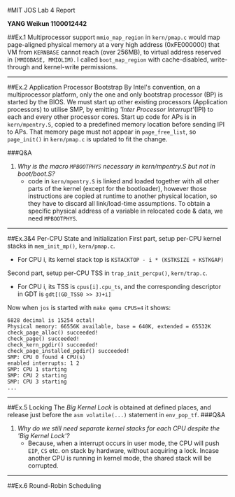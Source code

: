 #MIT JOS Lab 4 Report

__YANG Weikun 1100012442__

##Ex.1 Multiprocessor support
`mmio_map_region` in `kern/pmap.c` would map page-aligned physical memory at a very high address (0xFE000000) that VM from `KERNBASE` cannot reach (over 256MB), to virtual address reserved in `[MMIOBASE, MMIOLIM)`. I called `boot_map_region` with cache-disabled, write-through and kernel-write permissions.

---
##Ex.2 Application Processor Bootstrap
By Intel's convention, on a multiprocessor platform, only the one and only bootstrap processor (BP) is started by the BIOS. We must start up other existing processors (Application processors) to utilise SMP, by emitting _'Inter Processor Interrupt'_(IPI) to each and every other processor cores. Start up code for APs is in `kern/mpentry.S`, copied to a predefined memory location before sending IPI to APs. That memory page must not appear in `page_free_list`, so `page_init()` in `kern/pmap.c` is updated to fit the change.

###Q&A
1. _Why is the macro `MPBOOTPHYS` necessary in kern/mpentry.S but not in boot/boot.S?_
    * code in `kern/mpentry.S` is linked and loaded together with all other parts of the kernel (except for the bootloader), however those instructions are copied at runtime to another physical location, so they have to discard all link/load-time assumptions. To obtain a specific physical address of a variable in relocated code & data, we need `MPBOOTPHYS`.

---
##Ex.3&4 Per-CPU State and Initialization
First part, setup per-CPU kernel stacks in `mem_init_mp()`, `kern/pmap.c`.

* For CPU i, its kernel stack top is `KSTACKTOP - i * (KSTKSIZE + KSTKGAP)`

Second part, setup per-CPU TSS in `trap_init_percpu()`, `kern/trap.c`. 

* For CPU i, its TSS is `cpus[i].cpu_ts`, and the corresponding descriptor in GDT is `gdt[(GD_TSS0 >> 3)+i]`

Now when `jos` is started with `make qemu CPUS=4` it shows:

    6828 decimal is 15254 octal!
    Physical memory: 66556K available, base = 640K, extended = 65532K
    check_page_alloc() succeeded!
    check_page() succeeded!
    check_kern_pgdir() succeeded!
    check_page_installed_pgdir() succeeded!
    SMP: CPU 0 found 4 CPU(s)
    enabled interrupts: 1 2
    SMP: CPU 1 starting
    SMP: CPU 2 starting
    SMP: CPU 3 starting
    ...

---
##Ex.5 Locking
The _Big Kernel Lock_ is obtained at defined places, and release just before the `asm volatile(...)` statement in `env_pop_tf`.
###Q&A
1. _Why do we still need separate kernel stacks for each CPU despite the 'Big Kernel Lock'?_
    * Because, when a interrupt occurs in user mode, the CPU will push `EIP`, `CS` etc. on stack by hardware, without acquiring a lock. Incase another CPU is running in kernel mode, the shared stack will be corrupted.
  
--- 
##Ex.6 Round-Robin Scheduling
